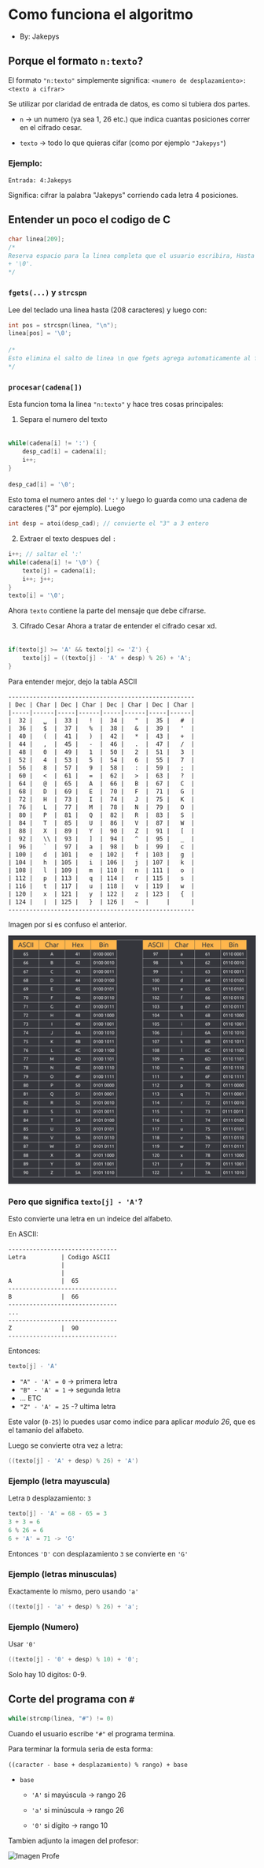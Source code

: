 # Como funciona el algoritmo
- By: Jakepys

## Porque el formato `n:texto`?

El formato `"n:texto"` simplemente significa:
`<numero de desplazamiento>:<texto a cifrar>`


Se utilizar por claridad de entrada de datos, es como si tubiera dos partes.

- `n` -> un numero (ya sea 1, 26 etc.) que indica cuantas posiciones correr en el 
        cifrado cesar.

- `texto` -> todo lo que quieras cifar (como por ejemplo `"Jakepys"`)


### Ejemplo:
```
Entrada: 4:Jakepys 
```
Significa: cifrar la palabra "Jakepys" corriendo cada letra 4 posiciones.


## Entender un poco el codigo de C 

```c
char linea[209];
/*
Reserva espacio para la linea completa que el usuario escribira, Hasta 208 caracteres
+ '\0'.
*/
```

### `fgets(...)` y `strcspn`
Lee del teclado una linea hasta (208 caracteres) y luego con:
```c
int pos = strcspn(linea, "\n");
linea[pos] = '\0';

/*
Esto elimina el salto de linea \n que fgets agrega automaticamente al final de la entrada.
*/
```

### `procesar(cadena[])`

Esta funcion toma la linea `"n:texto"` y hace tres cosas principales:

1) Separa el numero del texto
```c

while(cadena[i] != ':') {
    desp_cad[i] = cadena[i];
    i++;
}

desp_cad[i] = '\0';
```
Esto toma el numero antes del `':'` y luego lo guarda como una cadena de caracteres
("3" por ejemplo). Luego
```c
int desp = atoi(desp_cad); // convierte el "3" a 3 entero
```

2) Extraer el texto despues del `:`

```c
i++; // saltar el ':'
while(cadena[i] != '\0') {
    texto[j] = cadena[i];
    i++; j++;
}
texto[i] = '\0';
```
Ahora `texto` contiene la parte del mensaje que debe cifrarse.


3) Cifrado Cesar
Ahora a tratar de entender el cifrado cesar xd.

```c

if(texto[j] >= 'A' && texto[j] <= 'Z') {
    texto[j] = ((texto[j] - 'A' + desp) % 26) + 'A';
}
```

Para entender mejor, dejo la tabla ASCII

```
-----------------------------------------------------
| Dec | Char | Dec | Char | Dec | Char | Dec | Char |
|-----|------|-----|------|-----|------|-----|------|
|  32 |   ␣  |  33 |   !  |  34 |   "  |  35 |   #  |
|  36 |   $  |  37 |   %  |  38 |   &  |  39 |   '  |
|  40 |   (  |  41 |   )  |  42 |   *  |  43 |   +  |
|  44 |   ,  |  45 |   -  |  46 |   .  |  47 |   /  |
|  48 |   0  |  49 |   1  |  50 |   2  |  51 |   3  |
|  52 |   4  |  53 |   5  |  54 |   6  |  55 |   7  |
|  56 |   8  |  57 |   9  |  58 |   :  |  59 |   ;  |
|  60 |   <  |  61 |   =  |  62 |   >  |  63 |   ?  |
|  64 |   @  |  65 |   A  |  66 |   B  |  67 |   C  |
|  68 |   D  |  69 |   E  |  70 |   F  |  71 |   G  |
|  72 |   H  |  73 |   I  |  74 |   J  |  75 |   K  |
|  76 |   L  |  77 |   M  |  78 |   N  |  79 |   O  |
|  80 |   P  |  81 |   Q  |  82 |   R  |  83 |   S  |
|  84 |   T  |  85 |   U  |  86 |   V  |  87 |   W  |
|  88 |   X  |  89 |   Y  |  90 |   Z  |  91 |   [  |
|  92 |   \\ |  93 |   ]  |  94 |   ^  |  95 |   _  |
|  96 |   `  |  97 |   a  |  98 |   b  |  99 |   c  |
| 100 |   d  | 101 |   e  | 102 |   f  | 103 |   g  |
| 104 |   h  | 105 |   i  | 106 |   j  | 107 |   k  |
| 108 |   l  | 109 |   m  | 110 |   n  | 111 |   o  |
| 112 |   p  | 113 |   q  | 114 |   r  | 115 |   s  |
| 116 |   t  | 117 |   u  | 118 |   v  | 119 |   w  |
| 120 |   x  | 121 |   y  | 122 |   z  | 123 |   {  |
| 124 |   |  | 125 |   }  | 126 |   ~  |     |      |
-----------------------------------------------------
```
Imagen por si es confuso el anterior.

![Tabla ASCII](./img/tabla_ascii.png)

### Pero que significa `texto[j] - 'A'`?

Esto convierte una letra en un indeice del alfabeto.

En ASCII:

```
-------------------------------
Letra          | Codigo ASCII 
               |
               |
A              |  65
-------------------------------
B              |  66
-------------------------------
...
-------------------------------
Z              |  90
-------------------------------
```

Entonces: 

```c
texto[j] - 'A'
```
- `"A" - 'A' = 0` -> primera letra
- `"B" - 'A' = 1` -> segunda letra 
- ... ETC 
- `"Z" - 'A' = 25` -? ultima letra 

Este valor (`0-25`) lo puedes usar como indice para aplicar *modulo 26*, que es el 
tamanio del alfabeto.

Luego se convierte otra vez a letra:
```c
((texto[j] - 'A' + desp) % 26) + 'A')
```

### Ejemplo (letra mayuscula)
Letra `D`
desplazamiento: `3`

```c 
texto[j] - 'A' = 68 - 65 = 3
3 + 3 = 6
6 % 26 = 6
6 + 'A' = 71 -> 'G'
```

Entonces `'D'` con desplazamiento `3` se convierte en `'G'`

### Ejemplo (letras minusculas)
Exactamente lo mismo, pero usando `'a'`
```c
((texto[j] - 'a' + desp) % 26) + 'a';
```
### Ejemplo (Numero)
Usar `'0'`
```c
((texto[j] - '0' + desp) % 10) + '0';
```
Solo hay 10 digitos: 0-9.



## Corte del programa con `#`
```c
while(strcmp(linea, "#") != 0)
```
Cuando el usuario escribe `"#"` el programa termina.


Para terminar la formula seria de esta forma:

`((caracter - base + desplazamiento) % rango) + base`

- `base`
    - `'A'` si mayúscula -> rango 26

    - `'a'` si minúscula -> rango 26

    - `'0'` si dígito -> rango 10



Tambien adjunto la imagen del profesor:

![Imagen Profe]("./img/algoritmodesplazamiento.png")
